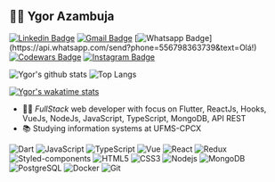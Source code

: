 ## :man_technologist: Ygor Azambuja

[![Linkedin Badge](https://img.shields.io/badge/-LinkedIn-blue?style=flat-square&logo=Linkedin&logoColor=white&link=https://www.linkedin.com/in/fabriciopolato/)](https://www.linkedin.com/in/ygorazambuja/)
[![Gmail Badge](https://img.shields.io/badge/-Gmail-c14438?style=flat-square&logo=Gmail&logoColor=white&link=mailto:ygorazambuja@gmail.com)](mailto:pedro.v.siqueira@gmail.com)
[![Whatsapp Badge](https://img.shields.io/badge/-Whatsapp-4CA143?style=flat-square&labelColor=4CA143&logo=whatsapp&logoColor=white&link=https://api.whatsapp.com/send?phone=556798363739&text=Olá!)](https://api.whatsapp.com/send?phone=556798363739&text=Olá!)
[![Codewars Badge](https://www.codewars.com/users/ygorazambuja/badges/micro)](https://www.codewars.com/users/ygorazambuja/badges/micro)
[![Instagram Badge](https://img.shields.io/badge/-Instagram-BF008C?style=flat-square&logo=Instagram&logoColor=white&link=https://www.instagram.com/ygoazambuja/)](https://www.instagram.com/ygoazambuja/) 


![Ygor's github stats](https://github-readme-stats.vercel.app/api?username=ygorazambuja&show_icons=true&theme=dracula)
![Top Langs](https://github-readme-stats.vercel.app/api/top-langs/?username=ygorazambuja&layout=compact)

[![Ygor's wakatime stats](https://github-readme-stats.vercel.app/api/wakatime?username=@ygorazambuja)](https://github.com/anuraghazra/github-readme-stats)


- :man_technologist: *FullStack* web developer with focus on Flutter, ReactJs, Hooks, VueJs, NodeJs, JavaScript, TypeScript, MongoDB, API REST
- :books: Studying information systems at UFMS-CPCX



![Dart](https://img.shields.io/badge/-Dart-black?style=flat-square&logo=dart)
![JavaScript](https://img.shields.io/badge/-JavaScript-black?style=flat-square&logo=javascript)
![TypeScript](https://img.shields.io/badge/-TypeScript-black?style=flat-square&logo=typescript)
![Vue](https://img.shields.io/badge/-Vue-black?style=flat-square&logo=vue.js)
![React](https://img.shields.io/badge/-React-black?style=flat-square&logo=react)
![Redux](https://img.shields.io/badge/-Redux-black?style=flat-square&logo=redux)
![Styled-components](https://img.shields.io/badge/-Styled%20Components-black?style=flat-square&logo=styled-components)
![HTML5](https://img.shields.io/badge/-HTML5-black?style=flat-square&logo=html5&logoColor=white)
![CSS3](https://img.shields.io/badge/-CSS3-black?style=flat-square&logo=css3)
![Nodejs](https://img.shields.io/badge/-Nodejs-black?style=flat-square&logo=Node.js)
![MongoDB](https://img.shields.io/badge/-MongoDB-black?style=flat-square&logo=mongodb)
![PostgreSQL](https://img.shields.io/badge/-Postgres-black?style=flat-square&logo=postgresql)
![Docker](https://img.shields.io/badge/-Docker-black?style=flat-square&logo=docker)
![Git](https://img.shields.io/badge/-Git-black?style=flat-square&logo=git)
